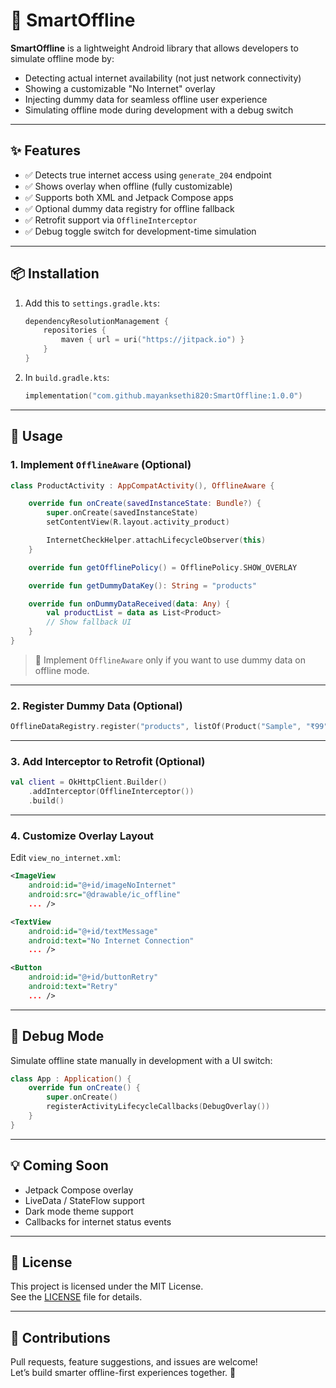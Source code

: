 # 📴 SmartOffline

**SmartOffline** is a lightweight Android library that allows developers to simulate offline mode by:

- Detecting actual internet availability (not just network connectivity)
- Showing a customizable "No Internet" overlay
- Injecting dummy data for seamless offline user experience
- Simulating offline mode during development with a debug switch

---

## ✨ Features

- ✅ Detects true internet access using `generate_204` endpoint  
- ✅ Shows overlay when offline (fully customizable)  
- ✅ Supports both XML and Jetpack Compose apps  
- ✅ Optional dummy data registry for offline fallback  
- ✅ Retrofit support via `OfflineInterceptor`  
- ✅ Debug toggle switch for development-time simulation  

---

## 📦 Installation

1. Add this to `settings.gradle.kts`:
   ```kotlin
   dependencyResolutionManagement {
       repositories {
           maven { url = uri("https://jitpack.io") }
       }
   }
   ```

2. In `build.gradle.kts`:
   ```kotlin
   implementation("com.github.mayanksethi820:SmartOffline:1.0.0")
   ```

---

## 🚀 Usage

### 1. Implement `OfflineAware` (Optional)

```kotlin
class ProductActivity : AppCompatActivity(), OfflineAware {

    override fun onCreate(savedInstanceState: Bundle?) {
        super.onCreate(savedInstanceState)
        setContentView(R.layout.activity_product)

        InternetCheckHelper.attachLifecycleObserver(this)
    }

    override fun getOfflinePolicy() = OfflinePolicy.SHOW_OVERLAY

    override fun getDummyDataKey(): String = "products"

    override fun onDummyDataReceived(data: Any) {
        val productList = data as List<Product>
        // Show fallback UI
    }
}
```

> 🔸 Implement `OfflineAware` only if you want to use dummy data on offline mode.

---

### 2. Register Dummy Data (Optional)

```kotlin
OfflineDataRegistry.register("products", listOf(Product("Sample", "₹99")))
```

---

### 3. Add Interceptor to Retrofit (Optional)

```kotlin
val client = OkHttpClient.Builder()
    .addInterceptor(OfflineInterceptor())
    .build()
```

---

### 4. Customize Overlay Layout

Edit `view_no_internet.xml`:

```xml
<ImageView
    android:id="@+id/imageNoInternet"
    android:src="@drawable/ic_offline"
    ... />

<TextView
    android:id="@+id/textMessage"
    android:text="No Internet Connection"
    ... />

<Button
    android:id="@+id/buttonRetry"
    android:text="Retry"
    ... />
```

---

## 🧪 Debug Mode

Simulate offline state manually in development with a UI switch:

```kotlin
class App : Application() {
    override fun onCreate() {
        super.onCreate()
        registerActivityLifecycleCallbacks(DebugOverlay())
    }
}
```

---

## 💡 Coming Soon

- Jetpack Compose overlay  
- LiveData / StateFlow support  
- Dark mode theme support  
- Callbacks for internet status events  

---

## 📄 License

This project is licensed under the MIT License.  
See the [LICENSE](LICENSE) file for details.

---

## 🙌 Contributions

Pull requests, feature suggestions, and issues are welcome!  
Let’s build smarter offline-first experiences together. 🚀